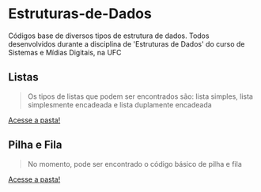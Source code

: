 # Estruturas-de-Dados
Códigos base de diversos tipos de estrutura de dados. Todos desenvolvidos durante a disciplina de 'Estruturas de Dados' do curso de Sistemas e Mídias Digitais, na UFC


## Listas
> Os tipos de listas que podem ser encontrados são: lista simples, lista simplesmente encadeada e lista duplamente encadeada

[Acesse a pasta!](https://github.com/yanna-torres/Estruturas-de-Dados/tree/master/Lists)

## Pilha e Fila
> No momento, pode ser encontrado o código básico de pilha e fila

[Acesse a pasta!](https://github.com/yanna-torres/Estruturas-de-Dados/tree/master/Stack%20and%20Queue)
